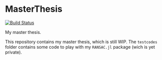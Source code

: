 # MasterThesis

[![Build Status](https://api.travis-ci.com/cserteGT3/MasterThesis.svg)](https://travis-ci.com/cserteGT3/MasterThesis)

My master thesis.

This repository contains my master thesis, which is still WIP.
The `testcodes` folder contains some code to play with my `RANSAC.jl` package (wich is yet private).
